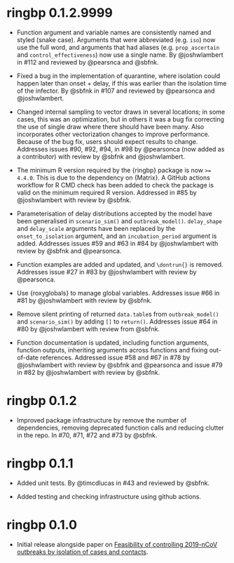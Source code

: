 # ringbp 0.1.2.9999

* Function argument and variable names are consistently named and styled (snake case). Arguments that were abbreviated (e.g. `iso`) now use the full word, and arguments that had aliases (e.g. `prop_ascertain` and `control_effectiveness`) now use a single name. By @joshwlambert in #112 and reviewed by @pearsnca and @sbfnk. 

* Fixed a bug in the implementation of quarantine, where isolation could happen later than onset + delay, if this was earlier than the isolation time of the infector. By @sbfnk in #107 and reviewed by @pearsonca and @joshwlambert.

* Changed internal sampling to vector draws in several locations; in some cases, this was an optimization, but in others it was a bug fix correcting the use of single draw where there should have been many. Also incorporates other vectorization changes to improve performance. Because of the bug fix, users should expect results to change. Addresses issues #90, #92, #94, in #98 by @pearsonca (now added as a contributor) with review by @sbfnk and @joshwlambert.

* The minimum R version required by the {ringbp} package is now `>= 4.4.0`. This is due to the dependency on {Matrix}. A GitHub actions workflow for R CMD check has been added to check the package is valid on the minimum required R version. Addressed in #85 by @joshwlambert with review by @sbfnk.

* Parameterisation of delay distributions accepted by the model have been generalised in `scenario_sim()` and `outbreak_model()`. `delay_shape` and `delay_scale` arguments have been replaced by the `onset_to_isolation` argument, and an `incubation_period` argument is added. Addresses issues #59 and #63 in #84 by @joshwlambert with review by @sbfnk and @pearsonca.

* Function examples are added and updated, and `\dontrun{}` is removed. Addresses issue #27 in #83 by @joshwlambert with review by @pearsonca.

* Use {roxyglobals} to manage global variables. Addresses issue #66 in #81 by @joshwlambert with review by @sbfnk.

* Remove silent printing of returned `data.table`s from `outbreak_model()` and `scenario_sim()` by adding `[]` to `return()`. Addresses issue #64 in #80 by @joshwlambert with review from @sbfnk. 

* Function documentation is updated, including function arguments, function outputs, inheriting arguments across functions and fixing out-of-date references. Addressed issue #58 and #67 in #78 by @joshwlambert with review by @sbfnk and @pearsonca and issue #79 in #82 by @joshwlambert with review by @sbfnk.

# ringbp 0.1.2

* Improved package infrastructure by remove the number of dependencies, removing deprecated function calls and reducing clutter in the repo. In #70, #71, #72 and #73 by @sbfnk.

# ringbp 0.1.1

* Added unit tests. By @timcdlucas in #43 and reviewed by @sbfnk.

* Added testing and checking infrastructure using github actions.

# ringbp 0.1.0

* Initial release alongside paper on [Feasibility of controlling 2019-nCoV outbreaks by isolation of cases and contacts](https://doi.org/10.1016/S2214-109X(20)30074-7).
